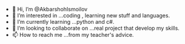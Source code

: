 - 👋 Hi, I’m @AkbarshohIsmoilov
- 👀 I’m interested in ...coding , learning new stuff and languages.
- 🌱 I’m currently learning ...python and c#.
- 💞️ I’m looking to collaborate on ...real project that develop my skills.
- 📫 How to reach me ...from my teacher's advice.

<!---
AkbarshohIsmoilov/AkbarshohIsmoilov is a ✨ special ✨ repository because its `README.md` (this file) appears on your GitHub profile.
You can click the Preview link to take a look at your changes.
---> 
